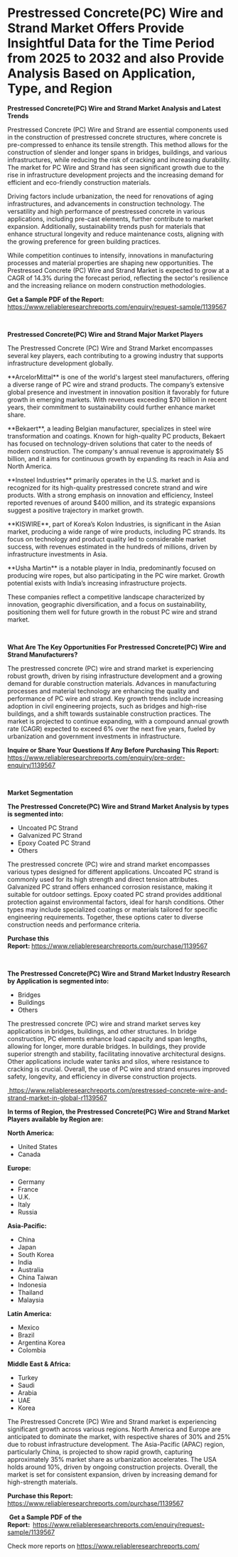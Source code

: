 <p><h1>Prestressed Concrete(PC) Wire and Strand Market Offers Provide Insightful Data for the Time Period from 2025 to 2032 and also Provide Analysis Based on Application, Type, and Region</h1></p><p><strong>Prestressed Concrete(PC) Wire and Strand Market Analysis and Latest Trends</strong></p>
<p><p>Prestressed Concrete (PC) Wire and Strand are essential components used in the construction of prestressed concrete structures, where concrete is pre-compressed to enhance its tensile strength. This method allows for the construction of slender and longer spans in bridges, buildings, and various infrastructures, while reducing the risk of cracking and increasing durability. The market for PC Wire and Strand has seen significant growth due to the rise in infrastructure development projects and the increasing demand for efficient and eco-friendly construction materials.</p><p>Driving factors include urbanization, the need for renovations of aging infrastructures, and advancements in construction technology. The versatility and high performance of prestressed concrete in various applications, including pre-cast elements, further contribute to market expansion. Additionally, sustainability trends push for materials that enhance structural longevity and reduce maintenance costs, aligning with the growing preference for green building practices.</p><p>While competition continues to intensify, innovations in manufacturing processes and material properties are shaping new opportunities. The Prestressed Concrete (PC) Wire and Strand Market is expected to grow at a CAGR of 14.3% during the forecast period, reflecting the sector's resilience and the increasing reliance on modern construction methodologies.</p></p>
<p><strong>Get a Sample PDF of the Report:&nbsp;</strong> <a href="https://www.reliableresearchreports.com/enquiry/request-sample/1139567?utm_campaign=3260&utm_medium=2&utm_source=Github&utm_content=ia&utm_term=25032025&utm_id=prestressed-concretepc-wire-and-strand">https://www.reliableresearchreports.com/enquiry/request-sample/1139567</a></p>
<p>&nbsp;</p>
<p><strong>Prestressed Concrete(PC) Wire and Strand Major Market Players</strong></p>
<p><p>The Prestressed Concrete (PC) Wire and Strand Market encompasses several key players, each contributing to a growing industry that supports infrastructure development globally.</p><p>**ArcelorMittal** is one of the world's largest steel manufacturers, offering a diverse range of PC wire and strand products. The company’s extensive global presence and investment in innovation position it favorably for future growth in emerging markets. With revenues exceeding $70 billion in recent years, their commitment to sustainability could further enhance market share.</p><p>**Bekaert**, a leading Belgian manufacturer, specializes in steel wire transformation and coatings. Known for high-quality PC products, Bekaert has focused on technology-driven solutions that cater to the needs of modern construction. The company's annual revenue is approximately $5 billion, and it aims for continuous growth by expanding its reach in Asia and North America.</p><p>**Insteel Industries** primarily operates in the U.S. market and is recognized for its high-quality prestressed concrete strand and wire products. With a strong emphasis on innovation and efficiency, Insteel reported revenues of around $400 million, and its strategic expansions suggest a positive trajectory in market growth.</p><p>**KISWIRE**, part of Korea’s Kolon Industries, is significant in the Asian market, producing a wide range of wire products, including PC strands. Its focus on technology and product quality led to considerable market success, with revenues estimated in the hundreds of millions, driven by infrastructure investments in Asia.</p><p>**Usha Martin** is a notable player in India, predominantly focused on producing wire ropes, but also participating in the PC wire market. Growth potential exists with India’s increasing infrastructure projects.</p><p>These companies reflect a competitive landscape characterized by innovation, geographic diversification, and a focus on sustainability, positioning them well for future growth in the robust PC wire and strand market.</p></p>
<p>&nbsp;</p>
<p><strong>What Are The Key Opportunities For Prestressed Concrete(PC) Wire and Strand Manufacturers?</strong></p>
<p><p>The prestressed concrete (PC) wire and strand market is experiencing robust growth, driven by rising infrastructure development and a growing demand for durable construction materials. Advances in manufacturing processes and material technology are enhancing the quality and performance of PC wire and strand. Key growth trends include increasing adoption in civil engineering projects, such as bridges and high-rise buildings, and a shift towards sustainable construction practices. The market is projected to continue expanding, with a compound annual growth rate (CAGR) expected to exceed 6% over the next five years, fueled by urbanization and government investments in infrastructure.</p></p>
<p><strong>Inquire or Share Your Questions If Any Before Purchasing This Report:</strong> <a href="https://www.reliableresearchreports.com/enquiry/pre-order-enquiry/1139567?utm_campaign=3260&utm_medium=2&utm_source=Github&utm_content=ia&utm_term=25032025&utm_id=prestressed-concretepc-wire-and-strand">https://www.reliableresearchreports.com/enquiry/pre-order-enquiry/1139567</a></p>
<p>&nbsp;</p>
<p><strong>Market Segmentation</strong></p>
<p><strong>The Prestressed Concrete(PC) Wire and Strand Market Analysis by types is segmented into:</strong></p>
<p><ul><li>Uncoated PC Strand</li><li>Galvanized PC Strand</li><li>Epoxy Coated PC Strand</li><li>Others</li></ul></p>
<p><p>The prestressed concrete (PC) wire and strand market encompasses various types designed for different applications. Uncoated PC strand is commonly used for its high strength and direct tension attributes. Galvanized PC strand offers enhanced corrosion resistance, making it suitable for outdoor settings. Epoxy coated PC strand provides additional protection against environmental factors, ideal for harsh conditions. Other types may include specialized coatings or materials tailored for specific engineering requirements. Together, these options cater to diverse construction needs and performance criteria.</p></p>
<p><strong>Purchase this Report:&nbsp;</strong><a href="https://www.reliableresearchreports.com/purchase/1139567?utm_campaign=3260&utm_medium=2&utm_source=Github&utm_content=ia&utm_term=25032025&utm_id=prestressed-concretepc-wire-and-strand">https://www.reliableresearchreports.com/purchase/1139567</a></p>
<p>&nbsp;</p>
<p><strong>The Prestressed Concrete(PC) Wire and Strand Market Industry Research by Application is segmented into:</strong></p>
<p><ul><li>Bridges</li><li>Buildings</li><li>Others</li></ul></p>
<p><p>The prestressed concrete (PC) wire and strand market serves key applications in bridges, buildings, and other structures. In bridge construction, PC elements enhance load capacity and span lengths, allowing for longer, more durable bridges. In buildings, they provide superior strength and stability, facilitating innovative architectural designs. Other applications include water tanks and silos, where resistance to cracking is crucial. Overall, the use of PC wire and strand ensures improved safety, longevity, and efficiency in diverse construction projects.</p></p>
<p><a href="https://www.reliableresearchreports.com/prestressed-concrete-wire-and-strand-market-in-global-r1139567?utm_campaign=3260&utm_medium=2&utm_source=Github&utm_content=ia&utm_term=25032025&utm_id=prestressed-concretepc-wire-and-strand">&nbsp;https://www.reliableresearchreports.com/prestressed-concrete-wire-and-strand-market-in-global-r1139567</a></p>
<p><strong>In terms of Region, the Prestressed Concrete(PC) Wire and Strand Market Players available by Region are:</strong></p>
<p>
    <p> <strong> North America: </strong>
        <ul>
            <li>United States</li>
            <li>Canada</li>
        </ul>
        </p> 
    <p> <strong> Europe: </strong>
        <ul>
            <li>Germany</li>
            <li>France</li>
            <li>U.K.</li>
            <li>Italy</li>
            <li>Russia</li>
        </ul>
        </p> 
    <p> <strong> Asia-Pacific: </strong>
        <ul>
            <li>China</li>
            <li>Japan</li>
            <li>South Korea</li>
            <li>India</li>
            <li>Australia</li>
            <li>China Taiwan</li>
            <li>Indonesia</li>
            <li>Thailand</li>
            <li>Malaysia</li>
        </ul>
        </p> 
    <p> <strong> Latin America: </strong>
        <ul>
            <li>Mexico</li>
            <li>Brazil</li>
            <li>Argentina Korea</li>
            <li>Colombia</li>
        </ul>
        </p> 
    <p> <strong> Middle East & Africa: </strong>
        <ul>
            <li>Turkey</li>
            <li>Saudi</li>
            <li>Arabia</li>
            <li>UAE</li>
            <li>Korea</li>
        </ul>
    </p>
    </p>
<p><p>The Prestressed Concrete (PC) Wire and Strand market is experiencing significant growth across various regions. North America and Europe are anticipated to dominate the market, with respective shares of 30% and 25% due to robust infrastructure development. The Asia-Pacific (APAC) region, particularly China, is projected to show rapid growth, capturing approximately 35% market share as urbanization accelerates. The USA holds around 10%, driven by ongoing construction projects. Overall, the market is set for consistent expansion, driven by increasing demand for high-strength materials.</p></p>
<p><strong>Purchase this Report: </strong><a href="https://www.reliableresearchreports.com/purchase/1139567?utm_campaign=3260&utm_medium=2&utm_source=Github&utm_content=ia&utm_term=25032025&utm_id=prestressed-concretepc-wire-and-strand">https://www.reliableresearchreports.com/purchase/1139567</a></p>
<p>&nbsp;<strong>Get a Sample PDF of the Report:&nbsp;&nbsp;</strong><a href="https://www.reliableresearchreports.com/enquiry/request-sample/1139567?utm_campaign=3260&utm_medium=2&utm_source=Github&utm_content=ia&utm_term=25032025&utm_id=prestressed-concretepc-wire-and-strand">https://www.reliableresearchreports.com/enquiry/request-sample/1139567</a></p>
<p><strong></strong></p>
<p>Check more reports on <a href="https://www.reliableresearchreports.com/?utm_campaign=3260&utm_medium=2&utm_source=Github&utm_content=ia&utm_term=25032025&utm_id=prestressed-concretepc-wire-and-strand">https://www.reliableresearchreports.com/</a></p>